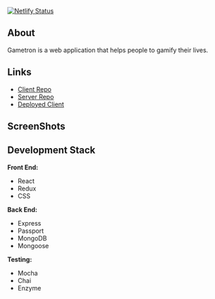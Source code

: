 [![Netlify Status](https://api.netlify.com/api/v1/badges/bbb9764f-a995-4807-a6a9-7b675f052c9f/deploy-status)](https://app.netlify.com/sites/gametron/deploys)




## About
  Gametron is a web application that helps people to gamify their lives. 


## Links
- [Client Repo](https://github.com/murdisto/gametron-client)
- [Server Repo](https://github.com/murdisto/gametron-server)
- [Deployed Client](https://gametron.netlify.com/)



## ScreenShots




## Development Stack
**Front End:**
  - React
  - Redux
  - CSS

**Back End:**
  - Express
  - Passport
  - MongoDB
  - Mongoose

**Testing:** 
  - Mocha
  - Chai
  - Enzyme



